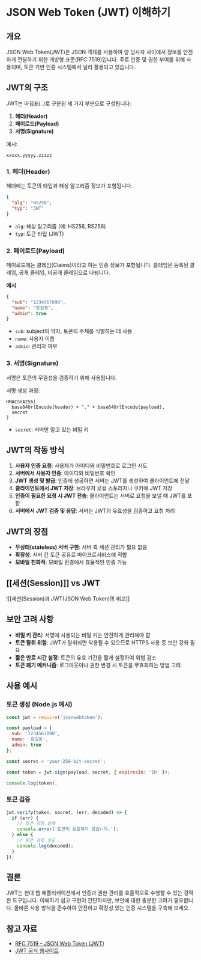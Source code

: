 # JSON Web Token (JWT) 이해하기

## 개요

JSON Web Token(JWT)은 JSON 객체를 사용하여 양 당사자 사이에서 정보를 안전하게 전달하기 위한 개방형 표준(RFC 7519)입니다. 주로 인증 및 권한 부여를 위해 사용되며, 토큰 기반 인증 시스템에서 널리 활용되고 있습니다.

## JWT의 구조

JWT는 마침표(`.`)로 구분된 세 가지 부분으로 구성됩니다:

1. **헤더(Header)**
2. **페이로드(Payload)**
3. **서명(Signature)**

예시:

```
xxxxx.yyyyy.zzzzz
```

### 1. 헤더(Header)

헤더에는 토큰의 타입과 해싱 알고리즘 정보가 포함됩니다.

```json
{
  "alg": "HS256",
  "typ": "JWT"
}
```

- `alg`: 해싱 알고리즘 (예: HS256, RS256)
- `typ`: 토큰 타입 (JWT)

### 2. 페이로드(Payload)

페이로드에는 클레임(Claims)이라고 하는 인증 정보가 포함됩니다. 클레임은 등록된 클레임, 공개 클레임, 비공개 클레임으로 나뉩니다.

**예시**

```json
{
  "sub": "1234567890",
  "name": "홍길동",
  "admin": true
}
```

- `sub`: subject의 약자, 토큰의 주체를 식별하는 데 사용
- `name`: 사용자 이름
- `admin`: 관리자 여부

### 3. 서명(Signature)

서명은 토큰의 무결성을 검증하기 위해 사용됩니다.

서명 생성 과정:

```
HMACSHA256(
  base64UrlEncode(header) + "." + base64UrlEncode(payload),
  secret
)
```

- `secret`: 서버만 알고 있는 비밀 키

## JWT의 작동 방식

1. **사용자 인증 요청**: 사용자가 아이디와 비밀번호로 로그인 시도
2. **서버에서 사용자 인증**: 아이디와 비밀번호 확인
3. **JWT 생성 및 발급**: 인증에 성공하면 서버는 JWT를 생성하여 클라이언트에 전달
4. **클라이언트에서 JWT 저장**: 브라우저 로컬 스토리지나 쿠키에 JWT 저장
5. **인증이 필요한 요청 시 JWT 전송**: 클라이언트는 서버로 요청을 보낼 때 JWT를 포함
6. **서버에서 JWT 검증 및 응답**: 서버는 JWT의 유효성을 검증하고 요청 처리

## JWT의 장점

- **무상태(stateless) 서버 구현**: 서버 측 세션 관리가 필요 없음
- **확장성**: 서버 간 토큰 공유로 마이크로서비스에 적합
- **모바일 친화적**: 모바일 환경에서 효율적인 인증 가능

## [[세션(Session)]] vs JWT
![[세션(Session)과 JWT(JSON Web Token)의 비교]]


## 보안 고려 사항

- **비밀 키 관리**: 서명에 사용되는 비밀 키는 안전하게 관리해야 함
- **토큰 탈취 위험**: JWT가 탈취되면 악용될 수 있으므로 HTTPS 사용 등 보안 강화 필요
- **짧은 만료 시간 설정**: 토큰의 유효 기간을 짧게 설정하여 위험 감소
- **토큰 폐기 메커니즘**: 로그아웃이나 권한 변경 시 토큰을 무효화하는 방법 고려

## 사용 예시

### 토큰 생성 (Node.js 예시)

```javascript
const jwt = require('jsonwebtoken');

const payload = {
  sub: '1234567890',
  name: '홍길동',
  admin: true
};

const secret = 'your-256-bit-secret';

const token = jwt.sign(payload, secret, { expiresIn: '1h' });

console.log(token);
```

### 토큰 검증

```javascript
jwt.verify(token, secret, (err, decoded) => {
  if (err) {
    // 토큰 검증 실패
    console.error('토큰이 유효하지 않습니다.');
  } else {
    // 토큰 검증 성공
    console.log(decoded);
  }
});
```

## 결론

JWT는 현대 웹 애플리케이션에서 인증과 권한 관리를 효율적으로 수행할 수 있는 강력한 도구입니다. 이해하기 쉽고 구현이 간단하지만, 보안에 대한 충분한 고려가 필요합니다. 올바른 사용 방식을 준수하여 안전하고 확장성 있는 인증 시스템을 구축해 보세요.

## 참고 자료

- [RFC 7519 - JSON Web Token (JWT)](https://tools.ietf.org/html/rfc7519)
- [JWT 공식 웹사이트](https://jwt.io/)
